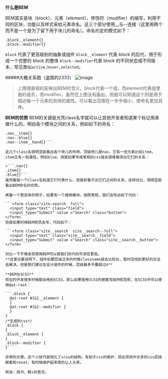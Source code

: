 **什么是BEM**

BEM其实是块（block）、元素（element）、修饰符（modifier）的缩写，利用不同的区块，功能以及样式来给元素命名。这三个部分使用__与--连接（这里用两个而不是一个是为了留下用于块儿的命名）。命名约定的模式如下：

```.block{}
.block__element{}
.block--modifier{}
```


```block``` 代表了更高级别的抽象或组件
```block__element``` 代表 block 的后代，用于形成一个完整的 block 的整体
```block--modifier```代表 block 的不同状态或不同版本，常见类似```active,hover,selected```。

#####大概关系图（盗图的2333）
![image](http://ww1.sinaimg.cn/large/639d3769ly1fnxbc30k26j20h50ah756.jpg)
>上图很直观的反映出BEM的含义，block代表一个组，而element代表组里面的成员，而modifier，虽然在上图没有画出，但是可以知道这个则是用于描述每一个元素的具体的属性。可以看出范围在一步步缩小，使命名更加具体。

**BEM的优势**
BEM的关键是光凭class名字就可以让其他开发者知道某个标记用来做什么的，明白各个模块之间的关系，例如如下的命名：

```.nav{}
.nav__item{}
.nav--blue{}
.nav--item__hand{}```

这几个class名很明显能看出各个块儿的作用，顶级快儿是nav，它有一些元素比如item，item又有一些属性，例如blue，但是如果写成常规的css就会很难看得出它们的关系：

>```.nav{}
.item{}
.blue{}```
虽然看每一个class名知道它们代表什么，但是却看不出它们之间的关系，这样对比，很明显能看出BEM命名的优势。

再看一个更具体的例子，如果写一个搜索模块，按照常规，我们会写出如下代码：

```<form class="site-search  full">
  <input type="text" class="field">
  <input type="Submit" value ="Search" class="button">
</form>``` 
但是如果时用BEM规范去写，代码如下：

```<form class="site__search  site__search--full">
  <input type="text" class="site__search__field">
  <input type="Submit" value ="Search" class="site__search__button">
</form> ```

对比一下不难发现使用BEM可以使我们的代码可读性更高。
**这里也要说明下，组件如果层级过多的时候classname就会比较长，暂时没找到更好的办法去解决。但是我们建议在设计组件的时候，层级最多不要超过4**

**BEM与SCSS**
现在的开发很多时候都会用到SCSS，那么如果使用SCSS的嵌套写BEM规范呢，在SCSS中可以使用@at-root：

```.block {
  @at-root #{&}__element {
  }
  @at-root #{&}--modifier {
  }
}
/*生成的css*/
.block {
}
.block__element {
}
.block--modifier {
}```

非常的方便。这个小技巧就简化了scss的结构，有助于css的维护，现在项目中太多的css层级嵌套和reset，有时候维护起来真的让人头疼。

转自：简书，枫s的思念。

